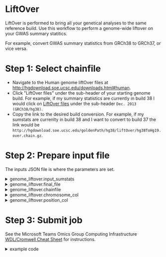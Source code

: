 # LiftOver
LiftOver is performed to bring all your genetical analyses to the same reference build.
Use this workflow to perform a genome-wide liftover on your GWAS summary statitics.

For example, convert GWAS summary statistics from GRCh38 to GRCh37, or vice versa.

# Step 1: Select chainfile
* Navigate to the Human genome liftOver files at http://hgdownload.soe.ucsc.edu/downloads.html#human.
* Click "LiftOver files" under the sub-header of your starting genome build. For example, if my summary statistics are currently in build 38 I would click on [LiftOver files](http://hgdownload.soe.ucsc.edu/goldenPath/hg38/liftOver/) under the sub-header `Dec. 2013 (GRCh38/hg38)`.
* Copy the link to the desired build conversion. For example, if my sumstats are currenlty in build 38 and I want to convert to build 37 the link would be `http://hgdownload.soe.ucsc.edu/goldenPath/hg38/liftOver/hg38ToHg19.over.chain.gz`.

# Step 2: Prepare input file
The inputs JSON file is where the parameters are set. 
<details>
  <summary>genome_liftover.input_sumstats</summary>
  
  S3 Path to GWAS summary statistics. MUST BE GZIP.
  * The results must be merged into one input file. If your results are split by chromosome, you will need to merge them before performing a genome-wide liftover. Though, the workflow will still work if you only want to perform the liftover on one set of chromosome results. 
  * Make sure the results in the S3 Standard storage tier and not archived. They must be restored if they are 
  </details>
  
  
  
  
  <details>
  <summary>genome_liftover.final_file</summary>
  
  The desired name of output file.
  </details>
  
  
  
  
  
  <details>
  <summary>genome_liftover.chainfile</summary>
  
  Paste the link to the chain file you copied in Step 1.
  </details>
  
  
  
  
  <details>
  <summary>genome_liftover.chromosome_col</summary>
  
   Zero-based array index. For example, chromosome_col = 1 with the sumstats header below.
  
  | VARIANT_ID | CHR | POS | REF | ALT |
|------------|-----|-----|-----|-----|
  </details>
  
  
  
  <details>
  <summary>genome_liftover.position_col</summary>
  
  Zero-based array index. For example, position_col = 2 with the sumstats header below.
  
  | VARIANT_ID | CHR | POS | REF | ALT |
|------------|-----|-----|-----|-----|
  </details>



# Step 3: Submit job
See the Microsoft Teams Omics Group Computing Infrastructure [WDL/Cromwell Cheat Sheet](https://teams.microsoft.com/l/channel/19%3Af42632e48b7c4b9e9f362afa1e4e1957%40thread.tacv2/tab%3A%3A61aecad5-13fa-4bde-adce-ba3b16950439?groupId=9179c917-4161-4094-bec2-b13d4862274c&tenantId=2ffc2ede-4d44-4994-8082-487341fa43fb) for instructions.

<details>
  <summary>example code</summary>

  ```bash
  git clone --recursive https://github.com/RTIInternational/biocloud_gwas_workflows/
cd biocloud_gwas_workflows/liftover_genomic_annotations/

# edit input file

cd ../../
zip \
    --exclude=*/var/* \
    --exclude=*.git/* \
    --exclude=*/test/* \
    --exclude=*/.idea/* \
    -r biocloud_gwas_workflows/liftover_genomic_annotations/biocloud_gwas_workflows.zip \
    biocloud_gwas_workflows/liftover_genomic_annotations

curl -X POST "http://localhost:8000/api/workflows/v1" -H "accept: application/json" \
    -F "workflowSource=@/home/ec2-user/rti-hiv/gwas/mclaren/biocloud_gwas_workflows/liftover_genomic_annotations/main.wdl" \
    -F "workflowInputs=@/home/ec2-user/rti-hiv/gwas/mclaren/biocloud_gwas_workflows/liftover_genomic_annotations/inputs.json" \
    -F "workflowDependencies=@/home/ec2-user/rti-hiv/gwas/mclaren/biocloud_gwas_workflows/liftover_genomic_annotations/biocloud_gwas_workflows.zip" \
    -F "workflowOptions=@/home/ec2-user/bin/cromwell/hiv_gnetii_charge_code.json" \
    >> job_id.txt

# paste job id here and check status
job=05f35e44-74cd-4a33-9659-d60ef58da3b9
curl -X GET "http://localhost:8000/api/workflows/v1/${job}/status"
  # {"status":"Succeeded","id":"05f35e44-74cd-4a33-9659-d60ef58da3b9"}

# download
aws s3 cp s3://rti-cromwell-output/cromwell-execution/genome_liftover/05f35e44-74cd-4a33-9659-d60ef58da3b9/call-final/hg38_dan_chr_all_assoc_dosage_meta_ngt_metadaner_beta_sebeta.txt .
gzip hg38_dan_chr_all_assoc_dosage_meta_ngt_metadaner_beta_sebeta.txt

# upload to s3
aws s3 mv hg38_dan_chr_all_assoc_dosage_meta_ngt_metadaner_beta_sebeta.txt.gz s3://rti-hiv/gwas/mclaren/processed/hiv_acquisition/final_stats/hg38/
  ```

</details>
